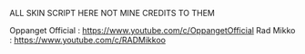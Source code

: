 ALL SKIN SCRIPT HERE NOT MINE CREDITS TO THEM

Oppanget Official : https://www.youtube.com/c/OppangetOfficial
Rad Mikko : https://www.youtube.com/c/RADMikkoo
